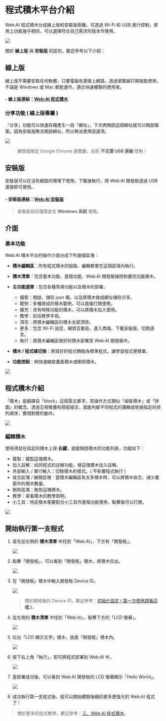 # 程式積木平台介紹

Web:AI 程式積木分成線上版和安裝版兩種，可透過 Wi-Fi 和 USB 進行控制，使用上功能幾乎相同，可以選擇符合自己需求的版本作使用。

![](../assets/images/upload_32ec1f0da0cbb09fdf25b6e3e78da96d.png)

關於 **線上版** 與 **安裝版** 的區別，歡迎參考以下介紹：

## 線上版

線上版不需要安裝任何軟體，只要電腦有連接上網路，透過瀏覽器打開就能使用，不論是 Windows 或 Mac 都能運作，適合快速體驗的使用者。

#### - 線上版連結：[Web:AI 程式積木](https://ai-blockly.webduino.io)

### 分享功能 ( 線上版專屬 )

「分享」功能可以快速存檔產生一段「網址」，下次再開啟這個網址就可以開啟檔案。因為安裝版無法開啟網址，所以無法使用該選項。

![](../assets/images/upload_ee1785fa20430a92283f1c84dc497e16.png)

> 網頁版限定 Google Chrome 瀏覽器，目前 **不支援 USB 連線** 控制！
 
## 安裝版

安裝版可以在沒有網路的環境下使用，下載後執行，將 Web:AI 開發板透過 USB 連接即可使用。

#### - 安裝版連結：[Web:AI 安裝版](https://drive.google.com/file/d/1m4qGyWGae-2yytYrSorrJKaP-XBBarHR/view)

> 安裝版目前僅限定在 **Windows 系統** 使用。

## 介面

### 基本功能

Web:AI 積木平台的操作介面分成下列幾個區塊：

- **積木編輯區**：所有程式積木的組裝、編輯都會在這個區域內執行。

- **積木清單**：包含基本功能、進階功能、Web:AI 開發板操控和擴充功能積木。

- **主功能選單**：包含各種常用功能以及積木的部署。
    - 檔案：開啟、儲存 json 檔，以及將積木做成網址儲存分享。
    - 範例：多種現成的積木範例，可以直接打開使用。
    - 擴充：具有特殊功能的積木，可以將積木加入使用。
    - 教學：前往教學手冊。
    - 清空：將積木編輯區的積木全部清除。
    - 更多：包含 Wi-Fi 設定、網頁互動區、進入商城、下載安裝版、切換語言。
    - 執行：將積木編輯區做好的積木部署至 Web:AI 開發板中。
- **積木 / 程式碼切換**：將寫好的程式轉換為標準程式，讓學習程式更簡單。
- **功能按鈕**：夠快速縮放畫面積木或刪除積木。

![](../assets/images/upload_5502fb59e0b0bcc9151d0f959a55d6d6.png)

## 程式積木介紹

「積木」是翻譯自「block」這個英文單字，其操作方式類似「組裝積木」或「拼圖」的概念。透過互相堆疊和搭配組合，就能判斷不同程式的邏輯或依據指定的排列順序，實現對應的動作。

![](../assets/images/upload_07aa0c945738c4f6a0ae6f1af56a5595.gif)

### 編輯積木

使用滑鼠在指定的積木上按 **右鍵**，就能開啟積木的功能列表，功能如下：

- 複製：複製這塊積木。
- 加入註解：如同程式的註解功能，替這塊積木加入註解。
- 外部輸入 / 單行輸入：切換積木的樣式。( 不影響程式執行 )
- 收合區塊 / 展開區塊：當積木編輯區有太多積木時，可以將積木收合，減少畫面中的積木數量。
- 刪除區塊：刪除這塊積木。
- 教學：查看積木的教學說明。
- 小工具：特定積木需要配合小工具作進階功能使用，點擊後可以打開。

![](../assets/images/upload_f62c60356d347ec7e2fea40fd2221711.png)

## 開始執行第一支程式

1. 首先從左側的 **積木清單** 中找到「Web:AI」，下方有「開發板」。

    ![](../assets/images/upload_c6db40883fdb05fc429f4f58a8ab57bf.jpg)

2. 點擊「開發板」，可以看到「開發板」積木，將積木拉出。

    ![](../assets/images/upload_c406c25ec8b794c4c21fddf2963b2636.gif)

3. 在「開發板」積木中輸入開發板 Device ID。

   ![](../assets/images/upload_5e9768158864380f4612cc2516820864.jpg)

   > 關於開發板的 Device ID，歡迎參考：[初始化設定 ( 第一次使用請看這裡 )](https://md.kingkit.codes/s/AO_XqPykW)。

4. 從左側的 **積木清單** 中找到「Web:AI」，點擊下方的「LCD 螢幕」。

    ![](../assets/images/upload_e45ca69a09bec6a69a1fc9d03b7d48c0.jpg)

5. 拉出「LCD 顯示文字」積木，放進「開發板」積木內。

    ![](../assets/images/upload_89b92fd79b17976d89e90eb32ed9817e.gif)

6. 按下右上角「執行」，即可將程式部署到 Web:AI 中。

   ![](../assets/images/upload_66cfe68177b328caefa52b71c4b055ca.jpg)

7. 當部署成功後，可以看到 Web:AI 開發板的 LCD 螢幕顯示「Hello World」。

    ![](../assets/images/upload_509900dc9341e45fa477c4dbbf2ed5fd.png)

8. 成功執行第一支程式後，就可以開始體驗後續的更多更強大的 Web:AI 程式了！

> 關於更多的程式教學，歡迎參考：[三、Web:AI 程式積木](https://md.kingkit.codes/s/X4vMmbtp_)。
